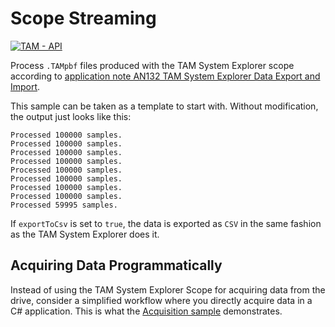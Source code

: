# Scope Streaming

[![TAM - API](https://img.shields.io/static/v1?label=TAM&message=API&color=b51839)](https://www.triamec.com/en/tam-api.html)

Process `.TAMpbf` files produced with the TAM System Explorer scope according to [application note AN132 TAM System Explorer Data Export and Import](https://www.triamec.com/en/documents.html).

This sample can be taken as a template to start with. Without modification, the output just looks like this:

```
Processed 100000 samples.
Processed 100000 samples.
Processed 100000 samples.
Processed 100000 samples.
Processed 100000 samples.
Processed 100000 samples.
Processed 100000 samples.
Processed 100000 samples.
Processed 59995 samples.
```

If `exportToCsv` is set to `true`, the data is exported as `CSV` in the same fashion as the TAM System Explorer does it.

## Acquiring Data Programmatically

Instead of using the TAM System Explorer Scope for acquiring data from the drive, consider a simplified workflow where you directly acquire data in a C# application.
This is what the [Acquisition sample](https://github.com/triamec/acquisition) demonstrates.